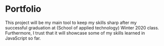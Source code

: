 # Portfolio

This project will be my main tool to keep my skills sharp after my successful graduation at </Salt> (School of applied technology) Winter 2020 class.
Furthermore, I trust that it will showcase some of my skills learned in JavaScript so far.

